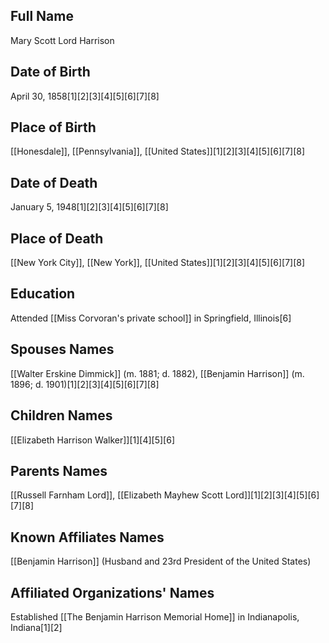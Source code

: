 ## Full Name
Mary Scott Lord Harrison

## Date of Birth
April 30, 1858[1][2][3][4][5][6][7][8]

## Place of Birth
[[Honesdale]], [[Pennsylvania]], [[United States]][1][2][3][4][5][6][7][8]

## Date of Death
January 5, 1948[1][2][3][4][5][6][7][8]

## Place of Death
[[New York City]], [[New York]], [[United States]][1][2][3][4][5][6][7][8]

## Education
Attended [[Miss Corvoran's private school]] in Springfield, Illinois[6]

## Spouses Names
[[Walter Erskine Dimmick]] (m. 1881; d. 1882),
[[Benjamin Harrison]] (m. 1896; d. 1901)[1][2][3][4][5][6][7][8]

## Children Names
[[Elizabeth Harrison Walker]][1][4][5][6]

## Parents Names
[[Russell Farnham Lord]], 
[[Elizabeth Mayhew Scott Lord]][1][2][3][4][5][6][7][8]

## Known Affiliates Names
[[Benjamin Harrison]] (Husband and 23rd President of the United States)

## Affiliated Organizations' Names
Established [[The Benjamin Harrison Memorial Home]] in Indianapolis, Indiana[1][2]

